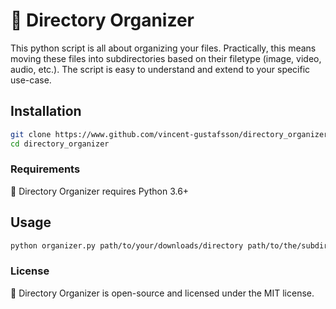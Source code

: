 # 📁 Directory Organizer
This python script is all about organizing your files. Practically, this means moving these files into subdirectories based on their filetype (image, video, audio, etc.). The script is easy to understand and extend to your specific use-case.

## Installation
```bash
git clone https://www.github.com/vincent-gustafsson/directory_organizer.git
cd directory_organizer
```

### Requirements
📁 Directory Organizer requires Python 3.6+

## Usage
```bash
python organizer.py path/to/your/downloads/directory path/to/the/subdirectories/file.json
```

### License
📁 Directory Organizer is open-source and licensed under the MIT license.